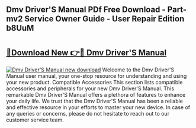 ## Dmv Driver'S Manual PDf Free Download - Part-mv2 Service Owner Guide - User Repair Edition b8UuM

# <h2><a href="http://cf13148.oget.top/?id=Dmv+Driver%27S+Manual">🔗Download New 👉🔴 Dmv Driver'S Manual</a></h2>

[![Dmv Driver'S Manual new download](https://i.imgur.com/5g1atiW.png)](http://cf13148.oget.top/?id=Dmv+Driver%27S+Manual)
Welcome to the Dmv Driver'S Manual user manual, your one-stop resource for understanding and using your new product. Compatible Accessories This section lists compatible accessories and peripherals for your new Dmv Driver'S Manual. This remarkable Dmv Driver'S Manual offers a plethora of features to enhance your daily life. We trust that the Dmv Driver'S Manual has been a reliable and effective resource in your efforts to master your new device. In case of any queries or concerns, please do not hesitate to reach out to our customer service team.
